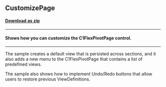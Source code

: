 ## CustomizePage
#### [Download as zip](https://minhaskamal.github.io/DownGit/#/home?url=https://github.com/GrapeCity/ComponentOne-WinForms-Samples/tree/master/NetFramework\FlexPivot\VB\CustomizePage)
____
#### Shows how you can customize the C1FlexPivotPage control.
____
The sample creates a default view that is persisted across sections, and it also adds a new menu to the C1FlexPivotPage that contains a list of predefined views. 

The sample also shows how to implement Undo/Redo buttons that allow users to restore previous ViewDefinitions. 